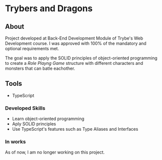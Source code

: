 # Trybers and Dragons

## About
Project developed at Back-End Development Module of Trybe's Web Development course. I was approved with 100% of the mandatory and optional requirements met.

The goal was to apply the SOLID principles of object-oriented programming to create a _Role Playng Game_ structure with different characters and monsters that can batle eachother. 

## Tools
- TypeScript

### Developed Skills
- Learn object-oriented programming
- Aply SOLID principles
- Use TypeScript's features such as Type Aliases and Interfaces

### In works
As of now, I am no longer working on this project.